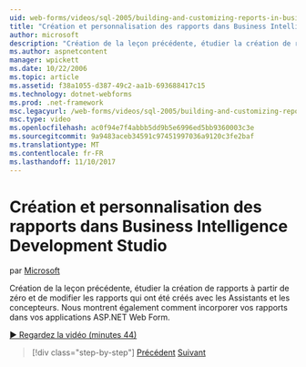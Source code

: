 ```yaml
---
uid: web-forms/videos/sql-2005/building-and-customizing-reports-in-business-intelligence-development-studio
title: "Création et personnalisation des rapports dans Business Intelligence Development Studio | Documents Microsoft"
author: microsoft
description: "Création de la leçon précédente, étudier la création de rapports à partir de zéro et de modifier les rapports qui ont été créés avec les Assistants et les concepteurs. Nous avons un..."
ms.author: aspnetcontent
manager: wpickett
ms.date: 10/22/2006
ms.topic: article
ms.assetid: f38a1055-d387-49c2-aa1b-693688417c15
ms.technology: dotnet-webforms
ms.prod: .net-framework
msc.legacyurl: /web-forms/videos/sql-2005/building-and-customizing-reports-in-business-intelligence-development-studio
msc.type: video
ms.openlocfilehash: ac0f94e7f4abbb5dd9b5e6996ed5bb9360003c3e
ms.sourcegitcommit: 9a9483aceb34591c97451997036a9120c3fe2baf
ms.translationtype: MT
ms.contentlocale: fr-FR
ms.lasthandoff: 11/10/2017
---
```

<a name="building-and-customizing-reports-in-business-intelligence-development-studio"></a>Création et personnalisation des rapports dans Business Intelligence Development Studio
====================
par [Microsoft](https://github.com/microsoft)

Création de la leçon précédente, étudier la création de rapports à partir de zéro et de modifier les rapports qui ont été créés avec les Assistants et les concepteurs. Nous montrent également comment incorporer vos rapports dans vos applications ASP.NET Web Form.

[&#9654; Regardez la vidéo (minutes 44)](https://channel9.msdn.com/Blogs/ASP-NET-Site-Videos/building-and-customizing-reports-in-business-intelligence-development-studio)

>[!div class="step-by-step"]
[Précédent](getting-started-with-reporting-services.md)
[Suivant](creating-and-using-stored-procedures.md)
